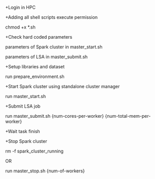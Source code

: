+Login in HPC


+Adding all shell scripts execute permission

chmod +x *.sh


+Check hard coded parameters

parameters of Spark cluster in master_start.sh

parameters of LSA in master_submit.sh


+Setup libraries and dataset

run prepare_environment.sh


+Start Spark cluster using standalone cluster manager

run master_start.sh


+Submit LSA job

run master_submit.sh {num-cores-per-worker} {num-total-mem-per-worker}


+Wait task finish


+Stop Spark cluster

rm -f spark_cluster_running

OR

run master_stop.sh {num-of-workers}
